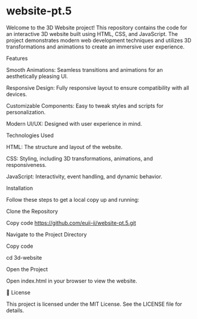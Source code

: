 # website-pt.5
Welcome to the 3D Website project! This repository contains the code for an interactive 3D website built using HTML, CSS, and JavaScript. The project demonstrates modern web development techniques and utilizes 3D transformations and animations to create an immersive user experience.

Features

Smooth Animations: Seamless transitions and animations for an aesthetically pleasing UI.

Responsive Design: Fully responsive layout to ensure compatibility with all devices.

Customizable Components: Easy to tweak styles and scripts for personalization.

Modern UI/UX: Designed with user experience in mind.

Technologies Used

HTML: The structure and layout of the website.

CSS: Styling, including 3D transformations, animations, and responsiveness.

JavaScript: Interactivity, event handling, and dynamic behavior.

Installation

Follow these steps to get a local copy up and running:

Clone the Repository

Copy code
https://github.com/euii-ii/website-pt.5.git

Navigate to the Project Directory

Copy code

cd 3d-website  

Open the Project

Open index.html in your browser to view the website.


📜 License

This project is licensed under the MIT License. See the LICENSE file for details.

